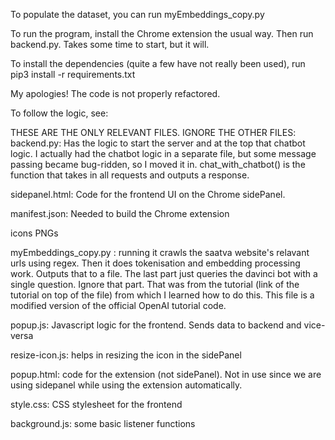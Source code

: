 To populate the dataset, you can run myEmbeddings_copy.py

To run the program, install the Chrome extension the usual way. Then run backend.py. Takes some time to start, but it will.

To install the dependencies (quite a few have not really been used), run pip3 install -r requirements.txt

My apologies! The code is not properly refactored.

To follow the logic, see:

THESE ARE THE ONLY RELEVANT FILES. IGNORE THE OTHER FILES:
backend.py: Has the logic to start the server and at the top that chatbot logic. I actually had the chatbot logic in a separate file, but some message passing became bug-ridden, so I moved it in. chat_with_chatbot() is the function that takes in all requests and outputs a response.

sidepanel.html: Code for the frontend UI on the Chrome sidePanel.

manifest.json: Needed to build the Chrome extension

icons PNGs

myEmbeddings_copy.py : running it crawls the saatva website's relavant urls using regex. Then it does tokenisation and embedding processing work. Outputs that to a file. The last part just queries the davinci bot with a single question. Ignore that part. That was from the tutorial (link of the tutorial on top of the file) from which I learned how to do this. This file is a modified version of the official OpenAI tutorial code.

popup.js: Javascript logic for the frontend. Sends data to backend and vice-versa

resize-icon.js: helps in resizing the icon in the sidePanel

popup.html: code for the extension (not sidePanel). Not in use since we are using sidepanel while using the extension automatically.

style.css: CSS stylesheet for the frontend

background.js: some basic listener functions


